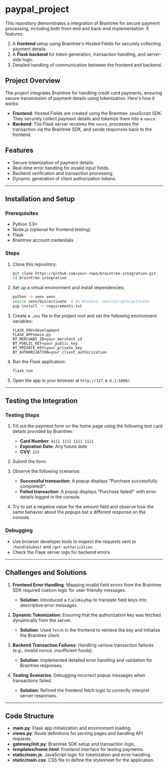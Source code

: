 # paypal_project

This repository demonstrates a integration of Braintree for secure payment processing, including both front-end and back-end implementation. It features:

1. A **frontend** setup using Braintree's Hosted Fields for securely collecting payment details.
2. A **Flask backend** for token generation, transaction handling, and server-side logic.
3. Detailed handling of communication between the frontend and backend.

## Project Overview

The project integrates Braintree for handling credit card payments, ensuring secure transmission of payment details using tokenization. Here's how it works:

- **Frontend**: Hosted Fields are created using the Braintree JavaScript SDK. They securely collect payment details and tokenize them into a `nonce`.
- **Backend**: The Flask server receives the `nonce`, processes the transaction via the Braintree SDK, and sends responses back to the frontend.

## Features

- Secure tokenization of payment details.
- Real-time error handling for invalid input fields.
- Backend verification and transaction processing.
- Dynamic generation of client authorization tokens.

---

## Installation and Setup

### Prerequisites

- Python 3.9+
- Node.js (optional for frontend testing)
- Flask
- Braintree account credentials

### Steps

1. Clone this repository:
   ```bash
   git clone https://github.com/your-repo/braintree-integration.git
   cd braintree-integration
   ```

2. Set up a virtual environment and install dependencies:
   ```bash
   python -m venv venv
   source venv/bin/activate  # On Windows: venv\Scripts\activate
   pip install -r requirements.txt
   ```

3. Create a `.env` file in the project root and set the following environment variables:
   ```env
   FLASK_ENV=development
   FLASK_APP=main.py
   BT_MERCHANT_ID=your_merchant_id
   BT_PUBLIC_KEY=your_public_key
   BT_PRIVATE_KEY=your_private_key
   BT_AUTHORIZATION=your_client_authorization
   ```

4. Run the Flask application:
   ```bash
   flask run
   ```

5. Open the app in your browser at `http://127.0.0.1:5000/`.

---

## Testing the Integration

### Testing Steps

1. Fill out the payment form on the home page using the following test card details provided by Braintree:
   - **Card Number**: `4111 1111 1111 1111`
   - **Expiration Date**: Any future date
   - **CVV**: `123`

2. Submit the form.

3. Observe the following scenarios:
   - **Successful transaction**: A popup displays "Purchase successfully completed!".
   - **Failed transaction**: A popup displays "Purchase failed!" with error details logged in the console.
  
4. Try to set a negative value for the amount field and observe how the same behavior about the popups but a different response on the console.

### Debugging

- Use browser developer tools to inspect the requests sent to `/handleSubmit` and `/get-authorization`.
- Check the Flask server logs for backend errors.

---

## Challenges and Solutions

1. **Frontend Error Handling**: Mapping invalid field errors from the Braintree SDK required custom logic for user-friendly messages.
   - **Solution**: Introduced a `fieldKeyMap` to translate field keys into descriptive error messages.

2. **Dynamic Tokenization**: Ensuring that the authorization key was fetched dynamically from the server.
   - **Solution**: Used `fetch` in the frontend to retrieve the key and initialize the Braintree client.

3. **Backend Transaction Failures**: Handling various transaction failures (e.g., invalid nonce, insufficient funds).
   - **Solution**: Implemented detailed error handling and validation for Braintree responses.

4. **Testing Scenarios**: Debugging incorrect popup messages when transactions failed.
   - **Solution**: Refined the frontend fetch logic to correctly interpret server responses.

---

## Code Structure

- **main.py**: Flask app initialization and environment loading.
- **views.py**: Route definitions for serving pages and handling API requests.
- **gateway/__init__.py**: Braintree SDK setup and transaction logic.
- **templates/home.html**: Frontend interface for testing payments.
- **static/main.js**: JavaScript logic for tokenization and error handling.
- **static/main.css**: CSS file to define the stylesheet for the application.

